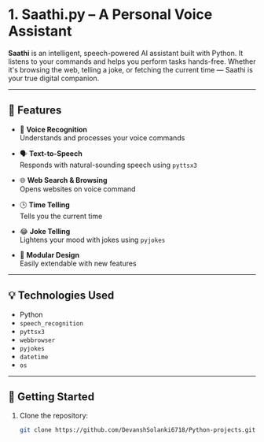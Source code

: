 # 1. Saathi.py – A Personal Voice Assistant

**Saathi** is an intelligent, speech-powered AI assistant built with Python. It listens to your commands and helps you perform tasks hands-free. Whether it's browsing the web, telling a joke, or fetching the current time — Saathi is your true digital companion.

---

## 🔧 Features

- 🎤 **Voice Recognition**  
  Understands and processes your voice commands

- 🗣️ **Text-to-Speech**  
  Responds with natural-sounding speech using `pyttsx3`

- 🌐 **Web Search & Browsing**  
  Opens websites on voice command

- 🕒 **Time Telling**  
  Tells you the current time

- 😂 **Joke Telling**  
  Lightens your mood with jokes using `pyjokes`

- 🧩 **Modular Design**  
  Easily extendable with new features

---

## 💡 Technologies Used

- Python
- `speech_recognition`
- `pyttsx3`
- `webbrowser`
- `pyjokes`
- `datetime`
- `os`

---

## 🚀 Getting Started

1. Clone the repository:
   ```bash
   git clone https://github.com/DevanshSolanki6718/Python-projects.git
